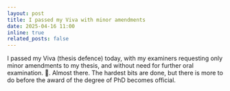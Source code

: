 ```yaml
---
layout: post
title: I passed my Viva with minor amendments
date: 2025-04-16 11:00
inline: true
related_posts: false
---
```


I passed my Viva (thesis defence) today, with my examiners requesting only minor amendments to my thesis, and without need for further oral examination. :tada:.  Almost there. The hardest bits are done, but there is more to do before the award of the degree of PhD becomes official.



